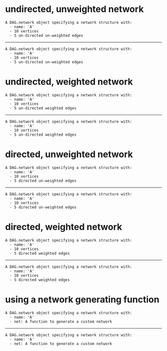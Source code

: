 # undirected, unweighted network

    A DAG.network object specifying a network structure with:
      - name: 'A'
      - 10 vertices
      - 5 un-directed un-weighted edges

---

    A DAG.network object specifying a network structure with:
      - name: 'A'
      - 10 vertices
      - 5 un-directed un-weighted edges

# undirected, weighted network

    A DAG.network object specifying a network structure with:
      - name: 'A'
      - 10 vertices
      - 5 un-directed weighted edges

---

    A DAG.network object specifying a network structure with:
      - name: 'A'
      - 10 vertices
      - 5 un-directed weighted edges

# directed, unweighted network

    A DAG.network object specifying a network structure with:
      - name: 'A'
      - 10 vertices
      - 5 directed un-weighted edges

---

    A DAG.network object specifying a network structure with:
      - name: 'A'
      - 10 vertices
      - 5 directed un-weighted edges

# directed, weighted network

    A DAG.network object specifying a network structure with:
      - name: 'A'
      - 10 vertices
      - 5 directed weighted edges

---

    A DAG.network object specifying a network structure with:
      - name: 'A'
      - 10 vertices
      - 5 directed weighted edges

# using a network generating function

    A DAG.network object specifying a network structure with:
      - name: 'A'
      - net: A function to generate a custom network

---

    A DAG.network object specifying a network structure with:
      - name: 'A'
      - net: A function to generate a custom network

